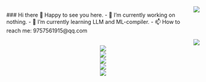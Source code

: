 <div style="display: flex;">
  <div style="display: inline-block;">
    <p>### Hi there 👋
    Happy to see you here.
    - 🔭 I’m currently working on nothing.
    - 🌱 I’m currently learning LLM and ML-compiler.
    - 📫 How to reach me: 9757561915@qq.com</p>
  </div>
  <div align="right">
    <img src="https://github-readme-stats.vercel.app/api?username=wplf&show_icons=true&theme=tokyonight" />
  </div>
</div>




<div align="right"> <img src="https://github-readme-stats.vercel.app/api?username=wplf&show_icons=true&theme=tokyonight" /> </div>
<div align="center"> <img src="https://github-readme-stats.vercel.app/api/top-langs/?username=wplf" /> </div>
<div align="center"> <img src="https://github-readme-streak-stats.herokuapp.com/?user=wplf" /> </div>
<div align="center"> <img src="https://github-readme-activity-graph.vercel.app/graph?username=wplf&theme=xcode" /> </div>
<div align="center"> <img src="https://visitor-badge.glitch.me/badge?page_id=wplf" /> </div>
<div align="center"> <img src="https://profile-counter.glitch.me/wplf/count.svg" /> </div>

<!--
**wplf/wplf** is a ✨ _special_ ✨ repository because its `README.md` (this file) appears on your GitHub profile.
Here are some ideas to get you started:
-->
